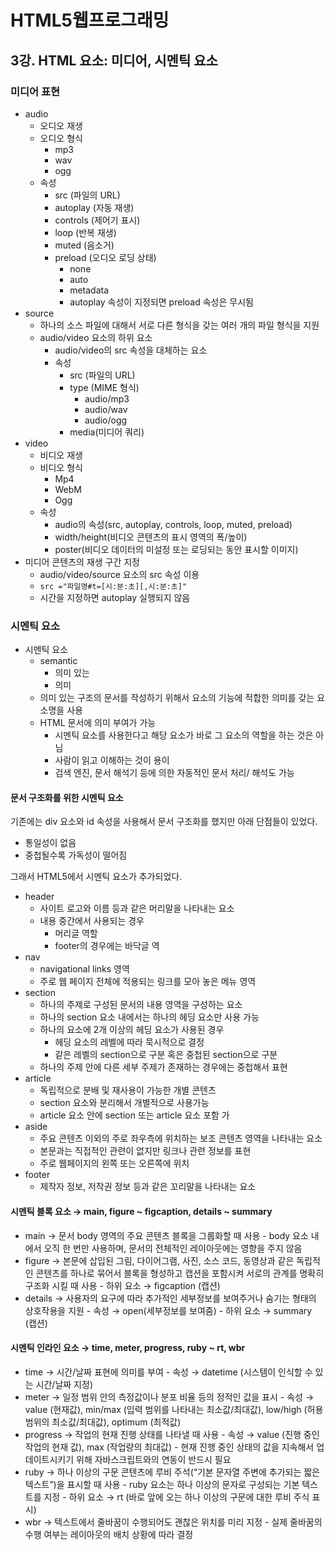 # HTML5웹프로그래밍

## 3강. HTML 요소: 미디어, 시멘틱 요소

### 미디어 표현

- audio
  - 오디오 재생
  - 오디오 형식
    - mp3
    - wav
    - ogg
  - 속성
    - src (파일의 URL)
    - autoplay (자동 재생)
    - controls (제어기 표시)
    - loop (반복 재생)
    - muted (음소거)
    - preload (오디오 로딩 상태)
      - none
      - auto
      - metadata
      - autoplay 속성이 지정되면 preload 속성은 무시됨
- source
  - 하나의 소스 파일에 대해서 서로 다른 형식을 갖는 여러 개의 파일 형식을 지원
  - audio/video 요소의 하위 요소
    - audio/video의 src 속성을 대체하는 요소
    - 속성
      - src (파일의 URL)
      - type (MIME 형식)
        - audio/mp3
        - audio/wav
        - audio/ogg
      - media(미디어 쿼리)
- video
  - 비디오 재생
  - 비디오 형식
    - Mp4
    - WebM
    - Ogg
  - 속성
    - audio의 속성(src, autoplay, controls, loop, muted, preload)
    - width/height(비디오 콘텐츠의 표시 영역의 폭/높이)
    - poster(비디오 데이터의 미설정 또는 로딩되는 동안 표시할 이미지)
- 미디어 콘텐츠의 재생 구간 지정
  - audio/video/source 요소의 src 속성 이용
  - `src ="파일명#t=[시:분:초][,시:분:초]"`
  - 시간을 지정하면 autoplay 실행되지 않음

### 시멘틱 요소

- 시멘틱 요소
  - semantic
    - 의미 있는
    - 의미
  - 의미 있는 구조의 문서를 작성하기 위해서 요소의 기능에 적합한 의미를 갖는 요소명을 사용
  - HTML 문서에 의미 부여가 가능
    - 시멘틱 요소를 사용한다고 해당 요소가 바로 그 요소의 역할을 하는 것은 아님
    - 사람이 읽고 이해하는 것이 용이
    - 검색 엔진, 문서 해석기 등에 의한 자동적인 문서 처리/ 해석도 가능

#### 문서 구조화를 위한 시멘틱 요소

기존에는 div 요소와 id 속성을 사용해서 문서 구조화를 했지만 아래 단점들이 있었다.

- 통일성이 없음
- 중첩될수록 가독성이 떨어짐

그래서 HTML5에서 시멘틱 요소가 추가되었다.

- header
  - 사이트 로고와 이름 등과 같은 머리말을 나타내는 요소
  - 내용 중간에서 사용되는 경우
    - 머리글 역할
    - footer의 경우에는 바닥글 역
- nav 
  - navigational links 영역
  - 주로 웹 페이지 전체에 적용되는 링크를 모아 놓은 메뉴 영역
- section
  - 하나의 주제로 구성된 문서의 내용 영역을 구성하는 요소 
  - 하나의 section 요소 내에서는 하나의 헤딩 요소만 사용 가능
  - 하나의 요소에 2개 이상의 헤딩 요소가 사용된 경우
    - 헤딩 요소의 레벨에 따라 묵시적으로 결정
    - 같은 레벨의 section으로 구분 혹은 중첩된 section으로 구분
  - 하나의 주제 안에 다른 세부 주제가 존재하는 경우에는 중첩해서 표현
- article
  - 독립적으로 분배 및 재사용이 가능한 개별 콘텐츠
  - section 요소와 분리해서 개별적으로 사용가능
  - article 요소 안에 section 또는 article 요소 포함 가
- aside
  - 주요 콘텐츠 이외의 주로 좌우측에 위치하는 보조 콘텐츠 영역을 나타내는 요소
  - 본문과는 직접적인 관련이 없지만 링크나 관련 정보를 표현
  - 주로 웹페이지의 왼쪽 또는 오른쪽에 위치
- footer
  - 제작자 정보, 저작권 정보 등과 같은 꼬리말을 나타내는 요소

#### 시멘틱 블록 요소 → main, figure ~ figcaption, details ~ summary

- main → 문서 body 영역의 주요 콘텐츠 블록을 그룹화할 때 사용
  \- body 요소 내에서 오직 한 번만 사용하며, 문서의 전체적인 레이아웃에는 영향을 주지 않음
- figure → 본문에 삽입된 그림, 다이어그램, 사진, 소스 코드, 동영상과 같은 독립적인 콘텐츠를 하나로 묶어서 블록을 형성하고 캡션을 포함시켜 서로의 관계를 명확히 구조화 시킬 때 사용
  \- 하위 요소 → figcaption (캡션)
- details → 사용자의 요구에 따라 추가적인 세부정보를 보여주거나 숨기는 형태의 상호작용을 지원
  \- 속성 → open(세부정보를 보여줌)
  \- 하위 요소 → summary (캡션)

#### 시멘틱 인라인 요소 → time, meter, progress, ruby ~ rt, wbr

- time → 시간/날짜 표현에 의미를 부여
  \- 속성 → datetime (시스템이 인식할 수 있는 시간/날짜 지정)
- meter → 일정 범위 안의 측정값이나 분포 비율 등의 정적인 값을 표시
  \- 속성 → value (현재값), min/max (입력 범위를 나타내는 최소값/최대값), low/high (허용 범위의 최소값/최대값), optimum (최적값)
- progress → 작업의 현재 진행 상태를 나타낼 때 사용
  \- 속성 → value (진행 중인 작업의 현재 값), max (작업량의 최대값)
  \- 현재 진행 중인 상태의 값을 지속해서 업데이트시키기 위해 자바스크립트와의 연동이 반드시 필요
- ruby → 하나 이상의 구문 콘텐츠에 루비 주석(“기본 문자열 주변에 추가되는 짧은 텍스트”)을 표시할 때 사용
  \- ruby 요소는 하나 이상의 문자로 구성되는 기본 텍스트를 지정
  \- 하위 요소 → rt (바로 앞에 오는 하나 이상의 구문에 대한 루비 주식 표시)
- wbr → 텍스트에서 줄바꿈이 수행되어도 괜찮은 위치를 미리 지정
  \- 실제 줄바꿈의 수행 여부는 레이아웃의 배치 상황에 따라 결정
